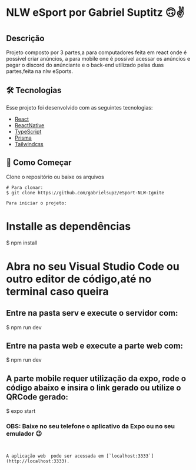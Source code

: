 # NLW eSport por Gabriel Suptitz 🙃✌️

## Descrição

Projeto composto por 3 partes,a para computadores feita em react onde é possivel criar anúncios, a para mobile one é possivel acessar os anúncios e pegar o discord do anúnciante e o back-end utilizado pelas duas partes,feita na nlw eSports.

## 🛠️ Tecnologias

Esse projeto foi desenvolvido com as seguintes tecnologias:

- [React](https://pt-br.reactjs.org/)
- [ReactNative](https://reactnative.dev/)
- [TypeScript](https://www.typescriptlang.org)
- [Prisma](https://www.prisma.io)
- [Tailwindcss](https://tailwindcss.com)


## 🚀 Como Começar

Clone o repositório ou baixe os arquivos 


```
# Para clonar:
$ git clone https://github.com/gabrielsupz/eSport-NLW-Ignite

Para iniciar o projeto:

```

# Installe as dependências
$ npm install

# Abra no seu Visual Studio Code ou outro editor de código,até no terminal caso queira
## Entre na pasta serv e execute o servidor com:
$ npm run dev

## Entre na pasta web e execute a parte web com:
$ npm run dev

## A parte mobile requer utilização da expo, rode o código abaixo e insira o link gerado ou utilize o QRCode gerado:
$ expo start

### OBS: Baixe no seu telefone o aplicativo da Expo ou no seu emulador 😉

```


A aplicação web  pode ser acessada em [`localhost:3333`](http://localhost:3333).
